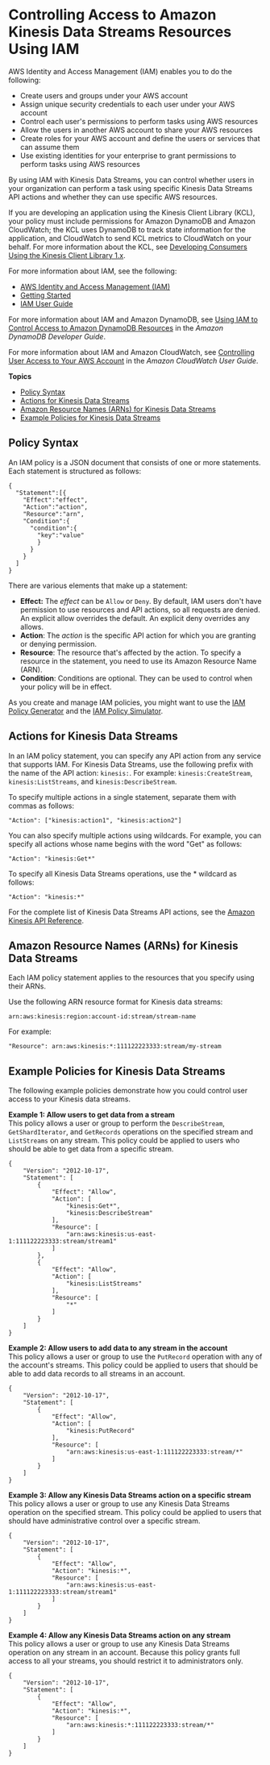 # Controlling Access to Amazon Kinesis Data Streams Resources Using IAM<a name="controlling-access"></a>

AWS Identity and Access Management \(IAM\) enables you to do the following:
+ Create users and groups under your AWS account
+ Assign unique security credentials to each user under your AWS account
+ Control each user's permissions to perform tasks using AWS resources
+ Allow the users in another AWS account to share your AWS resources
+ Create roles for your AWS account and define the users or services that can assume them
+ Use existing identities for your enterprise to grant permissions to perform tasks using AWS resources

By using IAM with Kinesis Data Streams, you can control whether users in your organization can perform a task using specific Kinesis Data Streams API actions and whether they can use specific AWS resources\.

If you are developing an application using the Kinesis Client Library \(KCL\), your policy must include permissions for Amazon DynamoDB and Amazon CloudWatch; the KCL uses DynamoDB to track state information for the application, and CloudWatch to send KCL metrics to CloudWatch on your behalf\. For more information about the KCL, see [Developing Consumers Using the Kinesis Client Library 1\.x](developing-consumers-with-kcl.md)\.

For more information about IAM, see the following:
+ [AWS Identity and Access Management \(IAM\)](https://aws.amazon.com/iam/)
+ [Getting Started](http://docs.aws.amazon.com/IAM/latest/UserGuide/getting-started.html)
+ [IAM User Guide](http://docs.aws.amazon.com/IAM/latest/UserGuide/)

For more information about IAM and Amazon DynamoDB, see [Using IAM to Control Access to Amazon DynamoDB Resources](http://docs.aws.amazon.com/amazondynamodb/latest/developerguide/UsingIAMWithDDB.html) in the *Amazon DynamoDB Developer Guide*\. 

For more information about IAM and Amazon CloudWatch, see [Controlling User Access to Your AWS Account](http://docs.aws.amazon.com/AmazonCloudWatch/latest/DeveloperGuide/UsingIAM.html) in the *Amazon CloudWatch User Guide*\.

**Topics**
+ [Policy Syntax](#policy-syntax)
+ [Actions for Kinesis Data Streams](#kinesis-using-iam-actions)
+ [Amazon Resource Names \(ARNs\) for Kinesis Data Streams](#kinesis-using-iam-arn-format)
+ [Example Policies for Kinesis Data Streams](#kinesis-using-iam-examples)

## Policy Syntax<a name="policy-syntax"></a>

An IAM policy is a JSON document that consists of one or more statements\. Each statement is structured as follows:

```
{
  "Statement":[{
    "Effect":"effect",
    "Action":"action",
    "Resource":"arn",
    "Condition":{
      "condition":{
        "key":"value"
        }
      }
    }
  ]
}
```

There are various elements that make up a statement:
+ **Effect:** The *effect* can be `Allow` or `Deny`\. By default, IAM users don't have permission to use resources and API actions, so all requests are denied\. An explicit allow overrides the default\. An explicit deny overrides any allows\.
+ **Action**: The *action* is the specific API action for which you are granting or denying permission\.
+ **Resource**: The resource that's affected by the action\. To specify a resource in the statement, you need to use its Amazon Resource Name \(ARN\)\.
+ **Condition**: Conditions are optional\. They can be used to control when your policy will be in effect\.

As you create and manage IAM policies, you might want to use the [IAM Policy Generator](http://docs.aws.amazon.com/IAM/latest/UserGuide/access_policies_create.html#access_policies_create-generator) and the [IAM Policy Simulator](http://docs.aws.amazon.com/IAM/latest/UserGuide/access_policies_testing-policies.html)\.

## Actions for Kinesis Data Streams<a name="kinesis-using-iam-actions"></a>

In an IAM policy statement, you can specify any API action from any service that supports IAM\. For Kinesis Data Streams, use the following prefix with the name of the API action: `kinesis:`\. For example: `kinesis:CreateStream`, `kinesis:ListStreams`, and `kinesis:DescribeStream`\.

To specify multiple actions in a single statement, separate them with commas as follows:

```
"Action": ["kinesis:action1", "kinesis:action2"]
```

You can also specify multiple actions using wildcards\. For example, you can specify all actions whose name begins with the word "Get" as follows:

```
"Action": "kinesis:Get*"
```

To specify all Kinesis Data Streams operations, use the \* wildcard as follows:

```
"Action": "kinesis:*"
```

For the complete list of Kinesis Data Streams API actions, see the [Amazon Kinesis API Reference](http://docs.aws.amazon.com/kinesis/latest/APIReference/)\.

## Amazon Resource Names \(ARNs\) for Kinesis Data Streams<a name="kinesis-using-iam-arn-format"></a>

Each IAM policy statement applies to the resources that you specify using their ARNs\.

Use the following ARN resource format for Kinesis data streams:

```
arn:aws:kinesis:region:account-id:stream/stream-name
```

For example:

```
"Resource": arn:aws:kinesis:*:111122223333:stream/my-stream
```

## Example Policies for Kinesis Data Streams<a name="kinesis-using-iam-examples"></a>

The following example policies demonstrate how you could control user access to your Kinesis data streams\.

**Example 1: Allow users to get data from a stream**  
 This policy allows a user or group to perform the `DescribeStream`, `GetShardIterator`, and `GetRecords` operations on the specified stream and `ListStreams` on any stream\. This policy could be applied to users who should be able to get data from a specific stream\.   

```
{
    "Version": "2012-10-17",
    "Statement": [
        {
            "Effect": "Allow",
            "Action": [
                "kinesis:Get*",
                "kinesis:DescribeStream"
            ],
            "Resource": [
                "arn:aws:kinesis:us-east-1:111122223333:stream/stream1"
            ]
        },
        {
            "Effect": "Allow",
            "Action": [
                "kinesis:ListStreams"
            ],
            "Resource": [
                "*"
            ]
        }
    ]
}
```

**Example 2: Allow users to add data to any stream in the account**  
This policy allows a user or group to use the `PutRecord` operation with any of the account's streams\. This policy could be applied to users that should be able to add data records to all streams in an account\.  

```
{
    "Version": "2012-10-17",
    "Statement": [
        {
            "Effect": "Allow",
            "Action": [
                "kinesis:PutRecord"
            ],
            "Resource": [
                "arn:aws:kinesis:us-east-1:111122223333:stream/*"
            ]
        }
    ]
}
```

**Example 3: Allow any Kinesis Data Streams action on a specific stream**  
This policy allows a user or group to use any Kinesis Data Streams operation on the specified stream\. This policy could be applied to users that should have administrative control over a specific stream\.  

```
{
    "Version": "2012-10-17",
    "Statement": [
        {
            "Effect": "Allow",
            "Action": "kinesis:*",
            "Resource": [
                "arn:aws:kinesis:us-east-1:111122223333:stream/stream1"
            ]
        }
    ]
}
```

**Example 4: Allow any Kinesis Data Streams action on any stream**  
This policy allows a user or group to use any Kinesis Data Streams operation on any stream in an account\. Because this policy grants full access to all your streams, you should restrict it to administrators only\.  

```
{
    "Version": "2012-10-17",
    "Statement": [
        {
            "Effect": "Allow",
            "Action": "kinesis:*",
            "Resource": [
                "arn:aws:kinesis:*:111122223333:stream/*"
            ]
        }
    ]
}
```